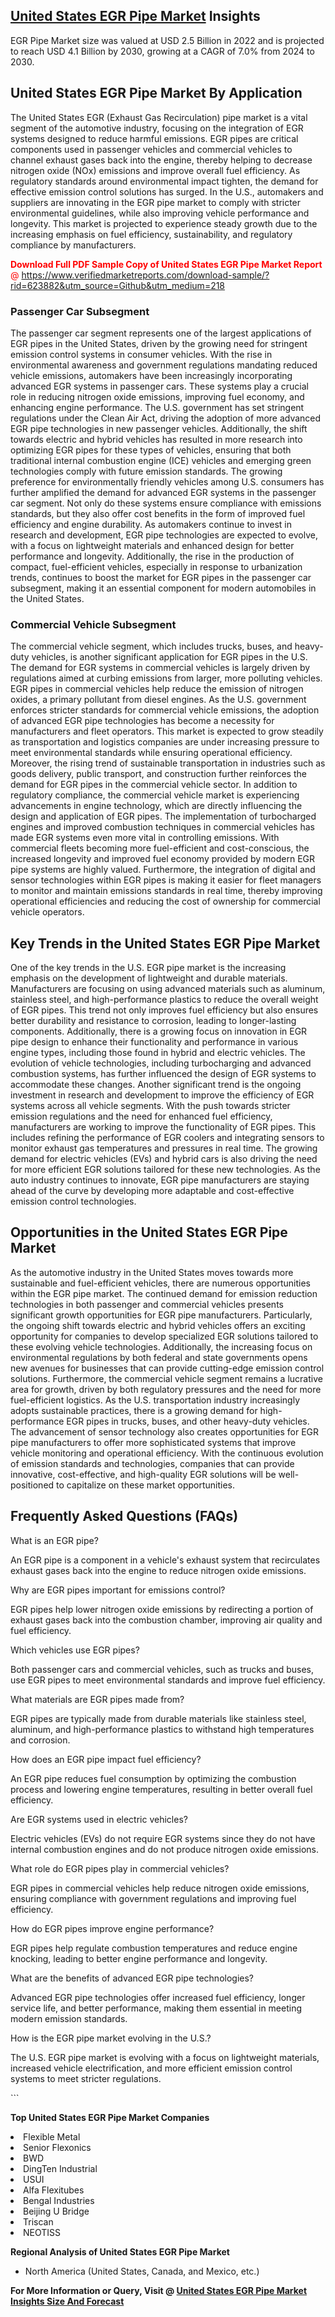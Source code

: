<h2><a href="https://www.verifiedmarketreports.com/download-sample/?rid=623882&amp;utm_source=Github&amp;utm_medium=218" target="_blank">United States EGR Pipe Market</a> Insights</h2><p>EGR Pipe Market size was valued at USD 2.5 Billion in 2022 and is projected to reach USD 4.1 Billion by 2030, growing at a CAGR of 7.0% from 2024 to 2030.</p><p> <h2>United States EGR Pipe Market By Application</h2> <p>The United States EGR (Exhaust Gas Recirculation) pipe market is a vital segment of the automotive industry, focusing on the integration of EGR systems designed to reduce harmful emissions. EGR pipes are critical components used in passenger vehicles and commercial vehicles to channel exhaust gases back into the engine, thereby helping to decrease nitrogen oxide (NOx) emissions and improve overall fuel efficiency. As regulatory standards around environmental impact tighten, the demand for effective emission control solutions has surged. In the U.S., automakers and suppliers are innovating in the EGR pipe market to comply with stricter environmental guidelines, while also improving vehicle performance and longevity. This market is projected to experience steady growth due to the increasing emphasis on fuel efficiency, sustainability, and regulatory compliance by manufacturers. <p><span class=""><span style="color: #ff0000;"><strong>Download Full PDF Sample Copy of United States EGR Pipe Market Report</strong> @ </span><a href="https://www.verifiedmarketreports.com/download-sample/?rid=623882&amp;utm_source=Github&amp;utm_medium=218" target="_blank">https://www.verifiedmarketreports.com/download-sample/?rid=623882&amp;utm_source=Github&amp;utm_medium=218</a></span></p></p> <h3>Passenger Car Subsegment</h3> <p>The passenger car segment represents one of the largest applications of EGR pipes in the United States, driven by the growing need for stringent emission control systems in consumer vehicles. With the rise in environmental awareness and government regulations mandating reduced vehicle emissions, automakers have been increasingly incorporating advanced EGR systems in passenger cars. These systems play a crucial role in reducing nitrogen oxide emissions, improving fuel economy, and enhancing engine performance. The U.S. government has set stringent regulations under the Clean Air Act, driving the adoption of more advanced EGR pipe technologies in new passenger vehicles. Additionally, the shift towards electric and hybrid vehicles has resulted in more research into optimizing EGR pipes for these types of vehicles, ensuring that both traditional internal combustion engine (ICE) vehicles and emerging green technologies comply with future emission standards. The growing preference for environmentally friendly vehicles among U.S. consumers has further amplified the demand for advanced EGR systems in the passenger car segment. Not only do these systems ensure compliance with emissions standards, but they also offer cost benefits in the form of improved fuel efficiency and engine durability. As automakers continue to invest in research and development, EGR pipe technologies are expected to evolve, with a focus on lightweight materials and enhanced design for better performance and longevity. Additionally, the rise in the production of compact, fuel-efficient vehicles, especially in response to urbanization trends, continues to boost the market for EGR pipes in the passenger car subsegment, making it an essential component for modern automobiles in the United States. <h3>Commercial Vehicle Subsegment</h3> <p>The commercial vehicle segment, which includes trucks, buses, and heavy-duty vehicles, is another significant application for EGR pipes in the U.S. The demand for EGR systems in commercial vehicles is largely driven by regulations aimed at curbing emissions from larger, more polluting vehicles. EGR pipes in commercial vehicles help reduce the emission of nitrogen oxides, a primary pollutant from diesel engines. As the U.S. government enforces stricter standards for commercial vehicle emissions, the adoption of advanced EGR pipe technologies has become a necessity for manufacturers and fleet operators. This market is expected to grow steadily as transportation and logistics companies are under increasing pressure to meet environmental standards while ensuring operational efficiency. Moreover, the rising trend of sustainable transportation in industries such as goods delivery, public transport, and construction further reinforces the demand for EGR pipes in the commercial vehicle sector. In addition to regulatory compliance, the commercial vehicle market is experiencing advancements in engine technology, which are directly influencing the design and application of EGR pipes. The implementation of turbocharged engines and improved combustion techniques in commercial vehicles has made EGR systems even more vital in controlling emissions. With commercial fleets becoming more fuel-efficient and cost-conscious, the increased longevity and improved fuel economy provided by modern EGR pipe systems are highly valued. Furthermore, the integration of digital and sensor technologies within EGR pipes is making it easier for fleet managers to monitor and maintain emissions standards in real time, thereby improving operational efficiencies and reducing the cost of ownership for commercial vehicle operators. <h2>Key Trends in the United States EGR Pipe Market</h2> <p>One of the key trends in the U.S. EGR pipe market is the increasing emphasis on the development of lightweight and durable materials. Manufacturers are focusing on using advanced materials such as aluminum, stainless steel, and high-performance plastics to reduce the overall weight of EGR pipes. This trend not only improves fuel efficiency but also ensures better durability and resistance to corrosion, leading to longer-lasting components. Additionally, there is a growing focus on innovation in EGR pipe design to enhance their functionality and performance in various engine types, including those found in hybrid and electric vehicles. The evolution of vehicle technologies, including turbocharging and advanced combustion systems, has further influenced the design of EGR systems to accommodate these changes. Another significant trend is the ongoing investment in research and development to improve the efficiency of EGR systems across all vehicle segments. With the push towards stricter emission regulations and the need for enhanced fuel efficiency, manufacturers are working to improve the functionality of EGR pipes. This includes refining the performance of EGR coolers and integrating sensors to monitor exhaust gas temperatures and pressures in real time. The growing demand for electric vehicles (EVs) and hybrid cars is also driving the need for more efficient EGR solutions tailored for these new technologies. As the auto industry continues to innovate, EGR pipe manufacturers are staying ahead of the curve by developing more adaptable and cost-effective emission control technologies. <h2>Opportunities in the United States EGR Pipe Market</h2> <p>As the automotive industry in the United States moves towards more sustainable and fuel-efficient vehicles, there are numerous opportunities within the EGR pipe market. The continued demand for emission reduction technologies in both passenger and commercial vehicles presents significant growth opportunities for EGR pipe manufacturers. Particularly, the ongoing shift towards electric and hybrid vehicles offers an exciting opportunity for companies to develop specialized EGR solutions tailored to these evolving vehicle technologies. Additionally, the increasing focus on environmental regulations by both federal and state governments opens new avenues for businesses that can provide cutting-edge emission control solutions. Furthermore, the commercial vehicle segment remains a lucrative area for growth, driven by both regulatory pressures and the need for more fuel-efficient logistics. As the U.S. transportation industry increasingly adopts sustainable practices, there is a growing demand for high-performance EGR pipes in trucks, buses, and other heavy-duty vehicles. The advancement of sensor technology also creates opportunities for EGR pipe manufacturers to offer more sophisticated systems that improve vehicle monitoring and operational efficiency. With the continuous evolution of emission standards and technologies, companies that can provide innovative, cost-effective, and high-quality EGR solutions will be well-positioned to capitalize on these market opportunities. <h2>Frequently Asked Questions (FAQs)</h2> <p>What is an EGR pipe?</p> <p>An EGR pipe is a component in a vehicle's exhaust system that recirculates exhaust gases back into the engine to reduce nitrogen oxide emissions.</p> <p>Why are EGR pipes important for emissions control?</p> <p>EGR pipes help lower nitrogen oxide emissions by redirecting a portion of exhaust gases back into the combustion chamber, improving air quality and fuel efficiency.</p> <p>Which vehicles use EGR pipes?</p> <p>Both passenger cars and commercial vehicles, such as trucks and buses, use EGR pipes to meet environmental standards and improve fuel efficiency.</p> <p>What materials are EGR pipes made from?</p> <p>EGR pipes are typically made from durable materials like stainless steel, aluminum, and high-performance plastics to withstand high temperatures and corrosion.</p> <p>How does an EGR pipe impact fuel efficiency?</p> <p>An EGR pipe reduces fuel consumption by optimizing the combustion process and lowering engine temperatures, resulting in better overall fuel efficiency.</p> <p>Are EGR systems used in electric vehicles?</p> <p>Electric vehicles (EVs) do not require EGR systems since they do not have internal combustion engines and do not produce nitrogen oxide emissions.</p> <p>What role do EGR pipes play in commercial vehicles?</p> <p>EGR pipes in commercial vehicles help reduce nitrogen oxide emissions, ensuring compliance with government regulations and improving fuel efficiency.</p> <p>How do EGR pipes improve engine performance?</p> <p>EGR pipes help regulate combustion temperatures and reduce engine knocking, leading to better engine performance and longevity.</p> <p>What are the benefits of advanced EGR pipe technologies?</p> <p>Advanced EGR pipe technologies offer increased fuel efficiency, longer service life, and better performance, making them essential in meeting modern emission standards.</p> <p>How is the EGR pipe market evolving in the U.S.?</p> <p>The U.S. EGR pipe market is evolving with a focus on lightweight materials, increased vehicle electrification, and more efficient emission control systems to meet stricter regulations.</p> ```</p><p><strong>Top United States EGR Pipe Market Companies</strong></p><div data-test-id=""><p><li>Flexible Metal</li><li> Senior Flexonics</li><li> BWD</li><li> DingTen Industrial</li><li> USUI</li><li> Alfa Flexitubes</li><li> Bengal Industries</li><li> Beijing U Bridge</li><li> Triscan</li><li> NEOTISS</li></p><div><strong>Regional Analysis of&nbsp;United States EGR Pipe Market</strong></div><ul><li dir="ltr"><p dir="ltr">North America&nbsp;(United States, Canada, and Mexico, etc.)</p></li></ul><p><strong>For More Information or Query, Visit @&nbsp;</strong><strong><a href="https://www.verifiedmarketreports.com/product/egr-pipe-market/?utm_source=Github&amp;utm_medium=218" target="_blank">United States EGR Pipe Market Insights Size And Forecast</a></strong></p></div>
